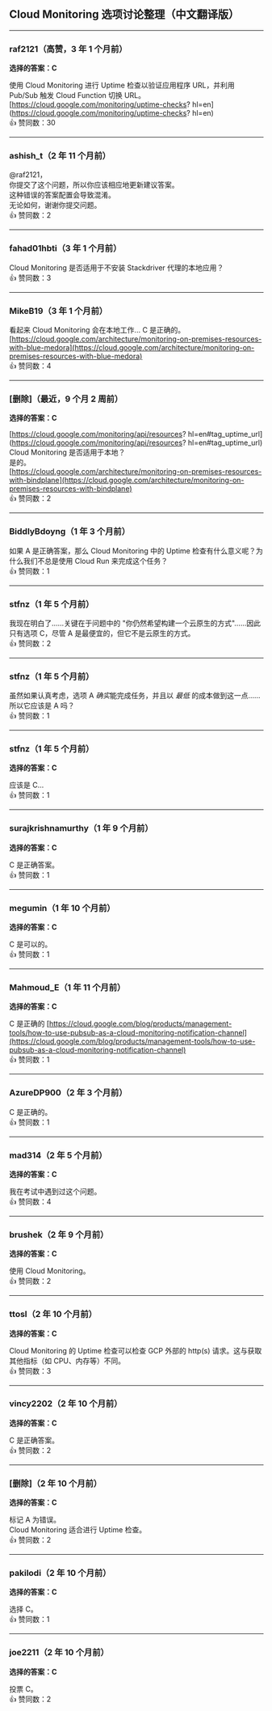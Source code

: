 ## Cloud Monitoring 选项讨论整理（中文翻译版）

---

### raf2121（高赞，3 年 1 个月前）

**选择的答案：C**
  
使用 Cloud Monitoring 进行 Uptime 检查以验证应用程序 URL，并利用 Pub/Sub 触发 Cloud Function 切换 URL。  
[https://cloud.google.com/monitoring/uptime-checks?   hl=en](https://cloud.google.com/monitoring/uptime-checks?   hl=en)  
👍 赞同数：30

---

### ashish_t（2 年 11 个月前）

@raf2121，    
你提交了这个问题，所以你应该相应地更新建议答案。    
这种错误的答案配置会导致混淆。    
无论如何，谢谢你提交问题。  
👍 赞同数：2

---

### fahad01hbti（3 年 1 个月前）
  
Cloud Monitoring 是否适用于不安装 Stackdriver 代理的本地应用？  
👍 赞同数：3

---

### MikeB19（3 年 1 个月前）
  
看起来 Cloud Monitoring 会在本地工作... C 是正确的。  
[https://cloud.google.com/architecture/monitoring-on-premises-resources-with-blue-medora](https://cloud.google.com/architecture/monitoring-on-premises-resources-with-blue-medora)  
👍 赞同数：4

---

### [删除]（最近，9 个月 2 周前）

**选择的答案：C**

[https://cloud.google.com/monitoring/api/resources?   hl=en#tag_uptime_url](https://cloud.google.com/monitoring/api/resources?   hl=en#tag_uptime_url)    
Cloud Monitoring 是否适用于本地？    
是的。  
[https://cloud.google.com/architecture/monitoring-on-premises-resources-with-bindplane](https://cloud.google.com/architecture/monitoring-on-premises-resources-with-bindplane)  
👍 赞同数：2

---

### BiddlyBdoyng（1 年 3 个月前）
  
如果 A 是正确答案，那么 Cloud Monitoring 中的 Uptime 检查有什么意义呢？为什么我们不总是使用 Cloud Run 来完成这个任务？  
👍 赞同数：1

---

### stfnz（1 年 5 个月前）
  
我现在明白了……关键在于问题中的 "你仍然希望构建一个云原生的方式"……因此只有选项 C，尽管 A 是最便宜的，但它不是云原生的方式。  
👍 赞同数：2

---

### stfnz（1 年 5 个月前）
  
虽然如果认真考虑，选项 A *确实*能完成任务，并且以 *最低* 的成本做到这一点……所以它应该是 A 吗？  
👍 赞同数：1

---

### stfnz（1 年 5 个月前）

**选择的答案：C**
  
应该是 C...  
👍 赞同数：1

---

### surajkrishnamurthy（1 年 9 个月前）

**选择的答案：C**
  
C 是正确答案。  
👍 赞同数：1

---

### megumin（1 年 10 个月前）

**选择的答案：C**
  
C 是可以的。  
👍 赞同数：1

---

### Mahmoud_E（1 年 11 个月前）

**选择的答案：C**
  
C 是正确的 [https://cloud.google.com/blog/products/management-tools/how-to-use-pubsub-as-a-cloud-monitoring-notification-channel](https://cloud.google.com/blog/products/management-tools/how-to-use-pubsub-as-a-cloud-monitoring-notification-channel)  
👍 赞同数：1

---

### AzureDP900（2 年 3 个月前）
  
C 是正确的。  
👍 赞同数：1

---

### mad314（2 年 5 个月前）

**选择的答案：C**
  
我在考试中遇到过这个问题。  
👍 赞同数：4

---

### brushek（2 年 9 个月前）

**选择的答案：C**
  
使用 Cloud Monitoring。  
👍 赞同数：2

---

### ttosl（2 年 10 个月前）

**选择的答案：C**
  
Cloud Monitoring 的 Uptime 检查可以检查 GCP 外部的 http(s) 请求。这与获取其他指标（如 CPU、内存等）不同。  
👍 赞同数：3

---

### vincy2202（2 年 10 个月前）

**选择的答案：C**
  
C 是正确答案。  
👍 赞同数：2

---

### [删除]（2 年 10 个月前）

**选择的答案：C**
  
标记 A 为错误。    
Cloud Monitoring 适合进行 Uptime 检查。  
👍 赞同数：2

---

### pakilodi（2 年 10 个月前）

**选择的答案：C**
  
选择 C。  
👍 赞同数：1

---

### joe2211（2 年 10 个月前）

**选择的答案：C**
  
投票 C。  
👍 赞同数：2
